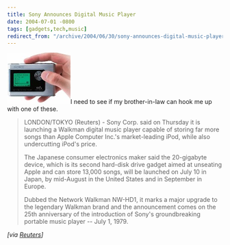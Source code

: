 ```yaml
---
title: Sony Announces Digital Music Player
date: 2004-07-01 -0800
tags: [gadgets,tech,music]
redirect_from: "/archive/2004/06/30/sony-announces-digital-music-player.aspx/"
---
```


![](/images/SonyWalkman.jpg)I need to see if my brother-in-law can hook
me up with one of these.

> LONDON/TOKYO (Reuters) - Sony Corp. said on Thursday it is launching a
> Walkman digital music player capable of storing far more songs than
> Apple Computer Inc.'s market-leading iPod, while also undercutting
> iPod's price. 
> 
>  The Japanese consumer electronics maker said the 20-gigabyte device,
> which is its second hard-disk drive gadget aimed at unseating Apple
> and can store 13,000 songs, will be launched on July 10 in Japan, by
> mid-August in the United States and in September in Europe. 
> 
>  Dubbed the Network Walkman NW-HD1, it marks a major upgrade to the
> legendary Walkman brand and the announcement comes on the 25th
> anniversary of the introduction of Sony's groundbreaking portable
> music player -- July 1, 1979.

*[via
[Reuters](http://www.reuters.com/newsArticle.jhtml?type=technologyNews&storyID=5563227&src=rss/technologyNews&section=news)]*

